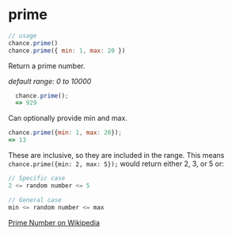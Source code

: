 # prime

```js
// usage
chance.prime()
chance.prime({ min: 1, max: 20 })
```

Return a prime number.

_default range: 0 to 10000_

```js
  chance.prime();
  => 929
```

Can optionally provide min and max.

```js
chance.prime({min: 1, max: 20});
=> 13
```

These are inclusive, so they are included in the range. This means
`chance.prime({min: 2, max: 5});` would return either 2, 3, or 5 or:

```js
// Specific case
2 <= random number <= 5

// General case
min <= random number <= max
```

[Prime Number on Wikipedia][prime]

[prime]: https://en.wikipedia.org/wiki/Prime_number
